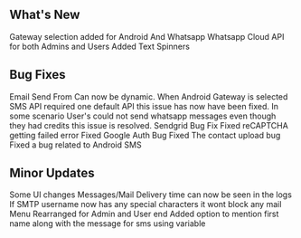 ## What's New
Gateway selection added for Android And Whatsapp
Whatsapp Cloud API for both Admins and Users
Added Text Spinners

## Bug Fixes
Email Send From Can now be dynamic.
When Android Gateway is selected SMS API required one default API this issue has now have been fixed.
In some scenario User's could not send whatsapp messages even though they had credits this issue is resolved.
Sendgrid Bug Fix
Fixed reCAPTCHA getting failed error
Fixed Google Auth Bug
Fixed The contact upload bug
Fixed a bug related to Android SMS

## Minor Updates
Some UI changes 
Messages/Mail Delivery time can now be seen in the logs
If SMTP username now has any special characters it wont block any mail
Menu Rearranged for Admin and User end
Added option to mention first name along with the message for sms using variable

